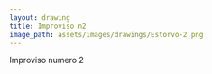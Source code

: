 ```yaml
---
layout: drawing
title: Improviso n2
image_path: assets/images/drawings/Estorvo-2.png
---
```


Improviso numero 2